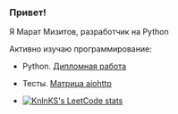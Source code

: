 ### Привет!
Я Марат Мизитов, разработчик на Python

Активно изучаю программирование:

- Python. [Дипломная работа](https://github.com/Umizmar/Vkinder23)
- Тесты. [Матрица aiohttp](https://github.com/Umizmar/Worktests)

- [![KnlnKS's LeetCode stats](https://leetcode-stats-six.vercel.app/?username=Umizmar)](https://github.com/KnlnKS/leetcode-stats)
